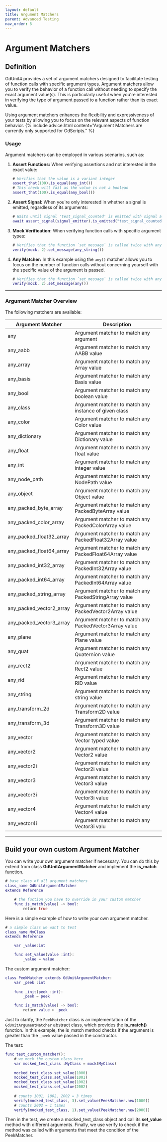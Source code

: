 ```yaml
---
layout: default
title: Argument Matchers
parent: Advanced Testing
nav_order: 5
---
```


# Argument Matchers

## Definition

GdUnit4 provides a set of argument matchers designed to facilitate testing of function calls with specific argument types.
Argument matchers allow you to verify the behavior of a function call without needing to specify the exact argument value(s).
This is particularly useful when you're interested in verifying the type of argument passed to a function rather than its exact value.

Using argument matchers enhances the flexibility and expressiveness of your tests by allowing you to focus on the relevant aspects of function behavior.
{% include advice.html
content="Argument Matchers are currently only supported for GdScripts."
%}

### Usage

Argument matchers can be employed in various scenarios, such as:

1. **Assert Functions:** When verifying assertions and not interested in the exact value:
   ```gd
   # Verifies that the value is a variant integer
   assert_that(100).is_equal(any_int())
   # This check will fail as the value is not a boolean
   assert_that(100).is_equal(any_bool())
   ```

2. **Assert Signal:** When you're only interested in whether a signal is emitted, regardless of its arguments:
   ```gd
   # Waits until signal 'test_signal_counted' is emitted with signal arguments as an integer
   await assert_signal(signal_emitter).is_emitted("test_signal_counted", [any_int()])
   ```

3. **Mock Verification:** When verifying function calls with specific argument types:
   ```gd
   # Verifies that the function `set_message` is called twice with any string argument
   verify(mock, 2).set_message(any_string())
   ```

4. **Any Matcher:**
    In this example using the `any()` matcher allows you to focus on the number of function calls without concerning yourself with the specific
    value of the argument is passed.
    ```gd
    # Verifies that the function `set_message` is called twice with any argument
    verify(mock, 2).set_message(any())
    ```

---

### Argument Matcher Overview

The following matchers are available:<br>

|Argument Matcher|Description|
|---|---|
|any | Argument matcher to match any argument|
|any_aabb | Argument matcher to match any AABB value |
|any_array | Argument matcher to match any Array value |
|any_basis | Argument matcher to match any Basis value |
|any_bool | Argument matcher to match any boolean value |
|any_class | Argument matcher to match any instance of given class |
|any_color | Argument matcher to match any Color value |
|any_dictionary | Argument matcher to match any Dictionary value |
|any_float | Argument matcher to match any float value |
|any_int | Argument matcher to match any integer value |
|any_node_path | Argument matcher to match any NodePath value |
|any_object | Argument matcher to match any Object value |
|any_packed_byte_array | Argument matcher to match any PackedByteArray value |
|any_packed_color_array | Argument matcher to match any PackedColorArray value |
|any_packed_float32_array | Argument matcher to match any PackedFloat32Array value |
|any_packed_float64_array | Argument matcher to match any PackedFloat64Array value |
|any_packed_int32_array | Argument matcher to match any PackedInt32Array value |
|any_packed_int64_array | Argument matcher to match any PackedInt64Array value |
|any_packed_string_array | Argument matcher to match any PackedStringArray value |
|any_packed_vector2_array | Argument matcher to match any PackedVector2Array value |
|any_packed_vector3_array | Argument matcher to match any PackedVector3Array value |
|any_plane | Argument matcher to match any Plane value |
|any_quat | Argument matcher to match any Quaternion value |
|any_rect2 | Argument matcher to match any Rect2 value |
|any_rid | Argument matcher to match any RID value |
|any_string | Argument matcher to match any string value |
|any_transform_2d | Argument matcher to match any Transform2D value |
|any_transform_3d | Argument matcher to match any Transform3D value |
|any_vector | Argument matcher to match any Vector typed value |
|any_vector2 | Argument matcher to match any Vector2 value |
|any_vector2i | Argument matcher to match any Vector2i value |
|any_vector3 | Argument matcher to match any Vector3 value |
|any_vector3i | Argument matcher to match any Vector3i value |
|any_vector4 | Argument matcher to match any Vector4 value |
|any_vector4i | Argument matcher to match any Vector3i valu |

---

## Build your own custom Argument Matcher

You can write your own argument matcher if necessary. You can do this by extend from class **GdUnitArgumentMatcher** and implement the **is_match** function.

```gd
# base class of all argument matchers
class_name GdUnitArgumentMatcher
extends Reference

    # the fuction you have to override in your custom matcher
    func is_match(value) -> bool:
        return true
```

Here is a simple example of how to write your own argument matcher.<br>
```gd
# a simple class we want to test
class_name MyClass
extends Reference

    var _value:int

    func set_value(value :int):
        _value = value
```

The custom argument matcher:
```gd
class PeekMatcher extends GdUnitArgumentMatcher:
    var _peek :int
    
    func _init(peek :int):
        _peek = peek

    func is_match(value) -> bool:
        return value > _peek
```
Just to clarify, the `PeekMatcher` class is an implementation of the `GdUnitArgumentMatcher` abstract class, which provides the **is_match()** function.
In this example, the is_match method checks if the argument is greater than the `_peek` value passed in the constructor.

The test:
```gd
func test_custom_matcher():
    # we mock the custom class here
    var mocked_test_class :MyClass = mock(MyClass)
    
    mocked_test_class.set_value(1000)
    mocked_test_class.set_value(1001)
    mocked_test_class.set_value(1002)
    mocked_test_class.set_value(2002)
    
    # counts 1001, 1002, 2002 = 3 times
    verify(mocked_test_class, 3).set_value(PeekMatcher.new(1000))
    # counts 2002 = 1 times
    verify(mocked_test_class, 1).set_value(PeekMatcher.new(2000))
```
Then in the test, we create a mocked_test_class object and call its **set_value** method with different arguments.
Finally, we use verify to check if the method was called with arguments that meet the condition of the PeekMatcher.
